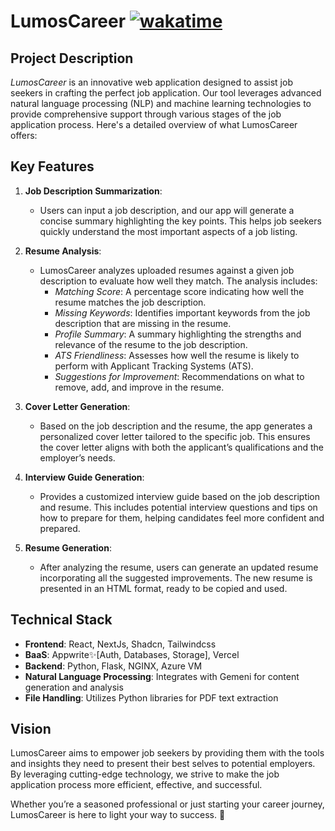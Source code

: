 # LumosCareer [![wakatime](https://wakatime.com/badge/user/62850a07-caf8-470f-86a7-660093b4f5b4/project/f5f70d0d-ff48-4cd7-b2c5-18f56620ab42.svg)](https://wakatime.com/badge/user/62850a07-caf8-470f-86a7-660093b4f5b4/project/f5f70d0d-ff48-4cd7-b2c5-18f56620ab42)

## Project Description

*LumosCareer* is an innovative web application designed to assist job seekers in crafting the perfect job application. Our tool leverages advanced natural language processing (NLP) and machine learning technologies to provide comprehensive support through various stages of the job application process. Here's a detailed overview of what LumosCareer offers:

## Key Features

1. **Job Description Summarization**:
   - Users can input a job description, and our app will generate a concise summary highlighting the key points. This helps job seekers quickly understand the most important aspects of a job listing.

2. **Resume Analysis**:
   - LumosCareer analyzes uploaded resumes against a given job description to evaluate how well they match. The analysis includes:
     - *Matching Score*: A percentage score indicating how well the resume matches the job description.
     - *Missing Keywords*: Identifies important keywords from the job description that are missing in the resume.
     - *Profile Summary*: A summary highlighting the strengths and relevance of the resume to the job description.
     - *ATS Friendliness*: Assesses how well the resume is likely to perform with Applicant Tracking Systems (ATS).
     - *Suggestions for Improvement*: Recommendations on what to remove, add, and improve in the resume.

3. **Cover Letter Generation**:
   - Based on the job description and the resume, the app generates a personalized cover letter tailored to the specific job. This ensures the cover letter aligns with both the applicant’s qualifications and the employer’s needs.

4. **Interview Guide Generation**:
   - Provides a customized interview guide based on the job description and resume. This includes potential interview questions and tips on how to prepare for them, helping candidates feel more confident and prepared.

5. **Resume Generation**:
   - After analyzing the resume, users can generate an updated resume incorporating all the suggested improvements. The new resume is presented in an HTML format, ready to be copied and used.

## Technical Stack

- **Frontend**: React, NextJs, Shadcn, Tailwindcss
- **BaaS**: Appwrite✨[Auth, Databases, Storage], Vercel
- **Backend**: Python, Flask, NGINX, Azure VM
- **Natural Language Processing**: Integrates with Gemeni for content generation and analysis
- **File Handling**: Utilizes Python libraries for PDF text extraction

## Vision

LumosCareer aims to empower job seekers by providing them with the tools and insights they need to present their best selves to potential employers. By leveraging cutting-edge technology, we strive to make the job application process more efficient, effective, and successful.

Whether you’re a seasoned professional or just starting your career journey, LumosCareer is here to light your way to success. 🌟
